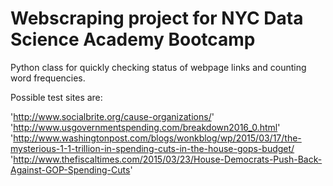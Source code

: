 # Webscraping project for NYC Data Science Academy Bootcamp

Python class for quickly checking status of webpage links and counting word frequencies. 

Possible test sites are:

'http://www.socialbrite.org/cause-organizations/'
'http://www.usgovernmentspending.com/breakdown2016_0.html'
'http://www.washingtonpost.com/blogs/wonkblog/wp/2015/03/17/the-mysterious-1-1-trillion-in-spending-cuts-in-the-house-gops-budget/
'http://www.thefiscaltimes.com/2015/03/23/House-Democrats-Push-Back-Against-GOP-Spending-Cuts'
